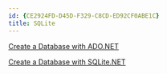 ```yaml
---
id: {CE2924FD-D45D-F329-C8CD-ED92CF0ABE1C}  
title: SQLite  
---
```


[Create a Database with ADO.NET](/recipes/ios/data/sqlite/create_a_database_with_ado.net)

 [Create a Database with SQLite.NET](/recipes/ios/data/sqlite/create_a_database_with_sqlitenet)